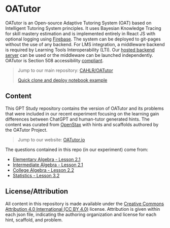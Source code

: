 # OATutor

OATutor is an Open-source Adaptive Tutoring System (OAT) based on Intelligent Tutoring System principles. It uses Bayesian Knowledge Tracing for skill mastery estimation and is implemented entirely in React JS with optional logging using [Firebase](https://firebase.google.com/). 
The system can be deployed to git-pages without the use of any backend. For LMS integration, 
a middleware backend is required by Learning Tools Interoperability (LTI). Our [hosted backend server](https://cahlr.github.io/OATutor/#/posts/set-up-canvas-integration) can be used or the middleware can be launched independently. OATutor is Section 508 accessibility [compliant](https://cahlr.github.io/OATutor/static/documents/OATutor_Sec508_WCAG.pdf).

> Jump to our main repository: [CAHLR/OATutor](https://github.com/CAHLR/OATutor)
>
> [Quick clone and deploy notebook example](https://colab.research.google.com/drive/15rzSOLT8EtfJM_Ts1ZQZYuT-FvJp2SW1?usp=sharing)

## Content 

This GPT Study repository contains the version of OATutor and its problems that were included in our recent experiment focusing on the learning gain differences between ChatGPT and human-tutor generated hints. The content was curated from [OpenStax](https://openstax.org/) with hints and scaffolds authored by the OATutor Project.

> Jump to our website: [OATutor.io](OATutor.io)
>
The questions contained in this repo (in our experiment) come from:
* [Elementary Algebra - Lesson 2.1](https://openstax.org/books/elementary-algebra-2e/pages/2-1-solve-equations-using-the-subtraction-and-addition-properties-of-equality)
* [Intermediate Algebra - Lesson 2.1](https://openstax.org/books/intermediate-algebra-2e/pages/2-1-use-a-general-strategy-to-solve-linear-equations)
* [College Algebra - Lesson 2.2](https://openstax.org/books/college-algebra-2e/pages/2-2-linear-equations-in-one-variable)
* [Statistics - Lesson 3.2](https://openstax.org/books/statistics/pages/3-2-independent-and-mutually-exclusive-events)

## License/Attribution

All content in this repository is made available under the [Creative Commons Attribution 4.0 International (CC BY 4.0)](https://creativecommons.org/licenses/by/4.0/) license. Attribution is given within each json file, indicating the authoring organization and license for each hint, scaffold, and problem.





